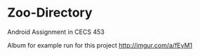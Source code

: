 # Zoo-Directory
Android Assignment in CECS 453

Album for example run for this project
http://imgur.com/a/fEyM1
